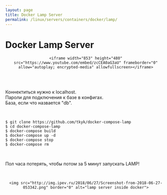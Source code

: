 ```yaml
---
layout: page
title: Docker Lamp Server
permalink: /linux/servers/containers/docker/lamp/
---
```


# Docker Lamp Server

<div align="center">

    <iframe width="853" height="480" src="https://www.youtube.com/embed/zcCEA0aG3aU" frameborder="0" allow="autoplay; encrypted-media" allowfullscreen></iframe>

</div>

<br/><br/>

Коннектиться нужно к localhost.<br/>
Пароли для подключения к базе в конфигах. <br/>
База, если что назвается "db".<br/>

<br/>

    $ git clone https://github.com/tkyk/docker-compose-lamp
    $ cd docker-compose-lamp
    $ docker-compose build
    $ docker-compose up -d
    $ docker-compose stop
    $ docker-compose rm

<br/>

Пол часа потерять, чтобы потом за 5 минут запускать LAMP!

<br/>

<div align="center">


	<img src="http://img.ipev.ru/2018/06/27/Screenshot-from-2018-06-27-053342.png" border="0" alt="lamp server inside docker">


</div>
